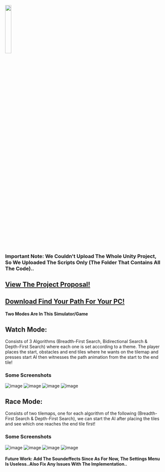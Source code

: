 <img src="https://user-images.githubusercontent.com/119558533/233087087-36d11997-ecea-4127-890b-5891dc2f3136.png" width=20% height=20%>

### Important Note: We Couldn't Upload The Whole Unity Project, So We Uploaded The Scripts Only (The Folder That Contains All The Code)..

## [View The Project Proposal!](https://drive.google.com/file/d/1wZ8gO4AbDFMvDkMgFRiUeGuBGzF2u8bA/view?usp=share_link)
## [Download Find Your Path For Your PC!](https://drive.google.com/file/d/1M0xEHrUDsga3lhBhV-r69zVnop8kR2Xz/view?usp=share_link)


#### Two Modes Are In This Simulator/Game

## Watch Mode:

Consists of 3 Algorithms (Breadth-First Search, Bidirectional Search & Depth-First Search) where each one is set according to a theme. The player places the start, obstacles and end tiles where he wants on the tilemap and presses start AI then witnesses the path animation from the start to the end tile! 

### Some Screenshots
![image](https://user-images.githubusercontent.com/119558533/233089041-b0443977-28a9-445f-ab15-98b3096b1bbe.png)
![image](https://user-images.githubusercontent.com/119558533/233089258-0e3e8c8c-0e4e-4ee3-83f9-a4e2b399aeeb.png)
![image](https://user-images.githubusercontent.com/119558533/233089296-390b82c1-57a4-4ca2-9135-7077705904bc.png)
![image](https://user-images.githubusercontent.com/119558533/233089412-cbbfbfdf-fb64-4e1b-96b2-3287fb65b620.png)

## Race Mode:

Consists of two tilemaps, one for each algorithm of the following (Breadth-First Search & Depth-First Search), we can start the AI after placing the tiles and see which one reaches the end tile first!

### Some Screenshots
![image](https://user-images.githubusercontent.com/119558533/233090493-9680c39f-ca1a-4d54-a295-b754c846f46d.png)
![image](https://user-images.githubusercontent.com/119558533/233090613-7bdaf114-d778-400f-a1d5-b7eee71267fe.png)
![image](https://user-images.githubusercontent.com/119558533/233090692-956aba02-fead-4763-96fb-0d7107da7513.png)
![image](https://user-images.githubusercontent.com/119558533/233090786-2e67ee4f-663a-4054-9fd6-2d6afba0f982.png)

#### Future Work: Add The Soundeffects Since As For Now, The Settings Menu Is Useless..Also Fix Any Issues With The Implementation..


